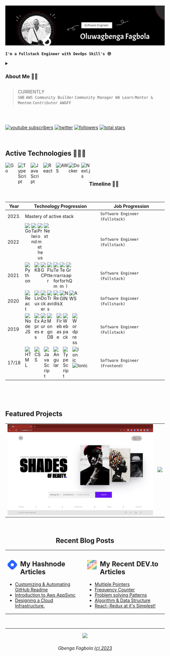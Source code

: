 ![Oluwagbenga Fagbola Banner Image](./banner-me.png)

**`I'm a Fullstack Engineer with DevOps Skill's 😎`**

<details>
 <summary><h3>About Me 👷🏾</h3></summary>

**I'm a Creative Engineer 🤩✨  with a comprehensive knowledge of the software development lifecycle, and expertise in ideating, designing, building, and maintaining software solutions**.
<br />
  
Having been in cahoots with a handful of successful start-ups, a couple of established companies, personal projects & development, relative academic course loads, and a continuous learning process has helped me grasp and fall deeply in love 😍 with software engineering and how best to evolve and orchestrate Software Development processes.
  <br />
  
  Thereby equipping me with the skillsets of engineering ideas into scalable products, maintaing and contributing to existing product. with the following breakdown.
  
1. The ability to design & architect large scalable apps using a collection of microservices.
2. Technical Know how to Deploy manage and maintain a multi-service app to the cloud via Docker and Kubernetes.
3. The ability to solve concurrency issues in a distributed systems environment.
4. Building a Server-Side Rendered App to render data from microservices.
5. Write comprehensive tests to ensure each service works as designed.

 <details> 
    <summary><h3>Hobbies 💫</h3></summary>
   
   - 📚 Studying (word of God, Tech, History etc..)
   - ✍🏾 Creative Writing
   - 🎮 Playing video games (FIFA, PES, COD)...
   - 🎧 Listening to music
   - 📸 Photography
   - 🍿 Watching Movies
   
   
> PREVIOUSLY <br />
`Microsoft Learn Student Ambassador` `GitHub Campus Expert (T)` `Ingressive Campus Ambassador`
<br />
</details>
</details>


> CURRENTLY <br />
`SWE` `AWS Community Builder` `Community Manager WA Learn` `Mentor & Mentee` `Contributor AWGFF `<br />
<br />


<br />
   <p align="left">
      <a href="https://www.youtube.com/@gbengafagbola">
         <img alt="youtube subscribers" title="Abeg Subscribe to my YouTube channel 😩" src="https://img.shields.io/badge/youtube-subscribe-red?style=for-the-badge&logo=youtube"/></a> 
      <a href="https://www.youtube.com/c/fknight">
         <img alt="twitter" title="Biko Follow on twitter 👏🏻" src="https://img.shields.io/badge/twitter-follow-1155ba?style=for-the-badge&logo=twitter"/></a> 
      <a href="https://www.linkedin.com/in/gbengafagbola/">
         <img alt="followers" title="Ejoor Connect with me on linkedin 🥲" src="https://img.shields.io/badge/linkedin-connect-blue?style=for-the-badge&logo=linkedin"/></a>
      <a href="https://hashnode.com/@gbengafagbola">
         <img alt="total stars" title="Find time and read my articles 😊" src="https://img.shields.io/badge/hashnode-follow-1155ba?style=for-the-badge&logo=hashnode"/></a>
</p>

<br />



## Active Technologies 👨🏽‍💻

<img align="left" alt="Go" width="30px" style="padding-right:10px;" src="https://cdn.jsdelivr.net/gh/devicons/devicon/icons/go/go-original.svg" />
<img align="left" alt="TypeScript" width="30px" style="padding-right:10px;" src="https://cdn.jsdelivr.net/gh/devicons/devicon/icons/typescript/typescript-plain.svg" />
<img align="left" alt="JavaScript" width="30px" style="padding-right:10px;" src="https://cdn.jsdelivr.net/gh/devicons/devicon/icons/javascript/javascript-plain.svg" />
<img align="left" alt="React" width="30px" style="padding-right:10px;" src="https://cdn.jsdelivr.net/gh/devicons/devicon/icons/react/react-original.svg" />     
<img align="left" alt="AWS" width="40px" src="https://cdn.jsdelivr.net/gh/devicons/devicon/icons/amazonwebservices/amazonwebservices-original.svg" />
<img align="left" alt="Docker" width="40px" src="https://cdn.jsdelivr.net/gh/devicons/devicon/icons/docker/docker-original.svg" />
<img align="left" alt="Next.js" width="30px" src="https://cdn.jsdelivr.net/gh/devicons/devicon/icons/nextjs/nextjs-line.svg" /> 

<br />
<br />

<div align="center">

### Timeline 🚶🏾
<br />

| Year               | Technology Progression                                    |     Job Progression                  |
| ------------------ | --------------------------------------------------------- |--------------------------------------|
| 2023.              | Mastery of active stack                                   |  `Software Engineer (Fullstack)`     | 
| 2022               | <img align="left" alt="Go" width="20px" src="https://cdn.jsdelivr.net/gh/devicons/devicon/icons/go/go-original.svg" /> <img align="left" alt="Tailwind" width="20px" src="https://cdn.jsdelivr.net/gh/devicons/devicon/icons/tailwindcss/tailwindcss-plain.svg" /> <img align="left" alt="Prometheus" width="20px" src="https://cdn.jsdelivr.net/gh/devicons/devicon/icons/prometheus/prometheus-original.svg" /> <img align="left" alt="Next" width="20px" src="https://cdn.jsdelivr.net/gh/devicons/devicon/icons/nextjs/nextjs-line.svg" /> |    `Software Engineer (Fullstack)`   |
| 2021               |  <img align="left" alt="Python" width="20px" style="padding-right:10px;" src="https://cdn.jsdelivr.net/gh/devicons/devicon/icons/python/python-plain.svg" /> <img align="left" alt="K8" width="20px" src="https://cdn.jsdelivr.net/gh/devicons/devicon/icons/kubernetes/kubernetes-plain.svg" /> <img align="left" alt="GCP" width="20px" src="https://cdn.jsdelivr.net/gh/devicons/devicon/icons/googlecloud/googlecloud-original.svg" /> <img align="left" alt="Flutter" width="20px" src="https://cdn.jsdelivr.net/gh/devicons/devicon/icons/flutter/flutter-original.svg" />  <img align="left" alt="Terraform" width="20px"  src="https://cdn.jsdelivr.net/gh/devicons/devicon/icons/terraform/terraform-original.svg" /> <img align="left" alt="Terraform" width="20px" src="https://cdn.jsdelivr.net/gh/devicons/devicon/icons/ansible/ansible-original.svg" />  <img align="left" alt="GraphQl" width="20px" src="https://cdn.jsdelivr.net/gh/devicons/devicon/icons/graphql/graphql-plain.svg" />  | `Software Engineer (Fullstack)`  |
| 2020               | <img align="left" alt="React" width="20px" style="padding-right:10px;" src="https://cdn.jsdelivr.net/gh/devicons/devicon/icons/react/react-original.svg" /> <img align="left" alt="Linux" width="20px" src="https://cdn.jsdelivr.net/gh/devicons/devicon/icons/linux/linux-original.svg" /> <img align="left" alt="Docker" width="20px" src="https://cdn.jsdelivr.net/gh/devicons/devicon/icons/docker/docker-original.svg" /> <img align="left" alt="Travis" width="20px" src="https://cdn.jsdelivr.net/gh/devicons/devicon/icons/travis/travis-plain.svg" /> <img align="left" alt="Redis" width="20px" src="https://cdn.jsdelivr.net/gh/devicons/devicon/icons/redis/redis-plain.svg" /> <img align="left" alt="NGINX" width="30px" src="https://cdn.jsdelivr.net/gh/devicons/devicon/icons/nginx/nginx-original.svg" /> <img  align="left" alt="AWS" width="30px" src="https://cdn.jsdelivr.net/gh/devicons/devicon/icons/amazonwebservices/amazonwebservices-original.svg" /> |   `Software Engineer (Fullstack)`                                   |
| 2019               |  <img align="left" alt="NodeJS" width="20px" style="padding-right:10px;" src="https://cdn.jsdelivr.net/gh/devicons/devicon/icons/nodejs/nodejs-original.svg" /> <img align="left" alt="Express" width="20px" src="https://cdn.jsdelivr.net/gh/devicons/devicon/icons/express/express-original.svg" /> <img align="left" alt="Azure" width="20px" src="https://cdn.jsdelivr.net/gh/devicons/devicon/icons/azure/azure-original.svg" />   <img align="left" alt="MongoDB" width="20px" style="padding-right:10px;" src="https://cdn.jsdelivr.net/gh/devicons/devicon/icons/mongodb/mongodb-original.svg" /> <img align="left" alt="Firebase" width="20px" src="https://cdn.jsdelivr.net/gh/devicons/devicon/icons/firebase/firebase-plain.svg" />  <img align="left" alt="Webpack" width="20px" style="padding-right:10px;" src="https://cdn.jsdelivr.net/gh/devicons/devicon/icons/webpack/webpack-original.svg" />   <img align="left" alt="Wordpress" width="20px" src="https://cdn.jsdelivr.net/gh/devicons/devicon/icons/wordpress/wordpress-plain.svg" /> |    `Software Engineer (Fullstack)`                                     |
| 17/18               | <img align="left" alt="HTML" width="20px" style="padding-right:10px;" src="https://cdn.jsdelivr.net/gh/devicons/devicon/icons/html5/html5-plain.svg" />  <img align="left" alt="CSS" width="20px" style="padding-right:10px;" src="https://cdn.jsdelivr.net/gh/devicons/devicon/icons/css3/css3-plain.svg" /> <img align="left" alt="JavaScript" width="20px" style="padding-right:10px;" src="https://cdn.jsdelivr.net/gh/devicons/devicon/icons/javascript/javascript-plain.svg" />  <img align="left" alt="Angular" width="20px" style="padding-right:10px;" src="https://cdn.jsdelivr.net/gh/devicons/devicon/icons/angularjs/angularjs-plain.svg" /> <img align="left" alt="TypeScript" width="20px" style="padding-right:10px;" src="https://cdn.jsdelivr.net/gh/devicons/devicon/icons/typescript/typescript-plain.svg" /> <img align="left" alt="Ionic" width="20px" style="padding-right:10px;" src="https://cdn.jsdelivr.net/gh/devicons/devicon/icons/ionic/ionic-original.svg" /> <img alt="Ionic" width="20px" style="padding-right:10px;" src="https://cdn.jsdelivr.net/gh/devicons/devicon/icons/bootstrap/bootstrap-original.svg" />                                                          |   `Software Engineer (Frontend)`                    |

</div>

<br />
<br />
<br />

## Featured Projects

<table>
  <tr>
    <td><a href="https://www.linkedin.com/feed/update/urn:li:activity:7010228786956808193/?updateEntityUrn=urn%3Ali%3Afs_feedUpdate%3A%28V2%2Curn%3Ali%3Aactivity%3A7010228786956808193%29"><img src="shopping-mall.png" /></a> <a></a></td>
  <!--  <td><a href="https://github.com/gbengafagbola/gbengafagbola/"><img src="read-me.png" /></a> <a></a></td> -->
        <td><a href="https://www.linkedin.com/feed/update/urn:li:activity:6861733348750966784/?updateEntityUrn=urn%3Ali%3Afs_feedUpdate%3A%28V2%2Curn%3Ali%3Aactivity%3A6861733348750966784%29"><img src="news-agency.png" /></a>  <a></a></td>
  </tr>
</table>


<br>
<div align="center">

## Recent Blog Posts

<table><tr><td valign="top" width="50%">

## <a href="https://dev.to/clouded_knight"><img align="left" alt="Dev.To Profile" width="30px" style="padding-right:10px;" src="https://github.com/gbengafagbola/gbengafagbola/blob/main/hashnode.png?raw=true" title="DEV" alt="DEV" width="25"/></a> My Hashnode Articles   
 
<!-- HASHNODE-BLOG-LIST:START -->
- [Customizing &amp; Automating GitHub Readme](https://gbengafagbola.hashnode.dev/customizing-automating-github-readme)
- [Introduction to Aws AppSync](https://gbengafagbola.hashnode.dev/introduction-to-aws-appsync)
- [Designing a Cloud Infrastructure.](https://gbengafagbola.hashnode.dev/designing-a-cloud-infrastructure)
<!-- HASHNODE-BLOG-LIST:END -->
 
</td><td valign="top" width="50%">

## <a href="https://dev.to/clouded_knight"><img align="left" alt="React" width="30px" style="padding-right:10px;" src="https://github.com/gbengafagbola/gbengafagbola/blob/main/devto.png?raw=true" title="DEV" alt="DEV" width="25"/></a>     My Recent DEV.to Articles 
 <!-- DEVTO-BLOG-LIST:START -->
- [Multiple Pointers](https://dev.to/clouded_knight/multiple-pointers-592h)
- [Frequency Counter](https://dev.to/clouded_knight/frequency-counter-hl0)
- [Problem solving Patterns](https://dev.to/clouded_knight/problem-solving-patterns-2iib)
- [Algorithm &amp; Data Structure](https://dev.to/clouded_knight/algorithm-data-structure-59e0)
- [React-Redux at it&#39;s Simplest!](https://dev.to/clouded_knight/react-redux-at-its-simplest-2kep)
<!-- DEVTO-BLOG-LIST:END -->

</td></tr></table>
</div>

<br />

-----
<div align="center">  
    <img src="https://forthebadge.com/images/badges/built-with-love.svg" /> 
      <h6>Gbenga Fagbola <a href="https://linkedin.com/in/gbengafagbola">(c) 2023 </a></h6>    
</div>
</div>
